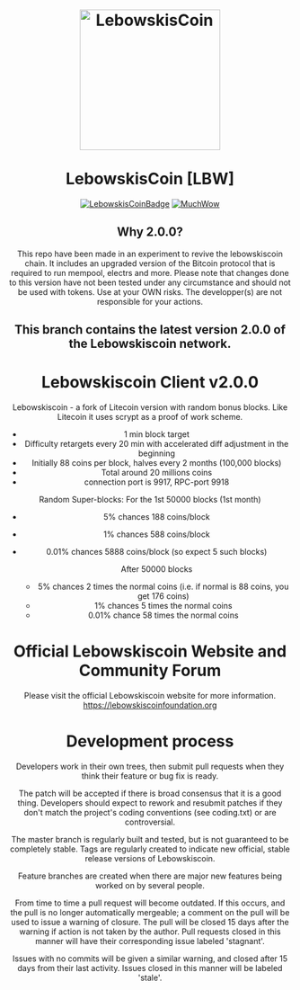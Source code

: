 <h1 align="center">
<img src="[https://lebowskiscoinfoundation.org/images/logo.png](https://lebowskiscoinfoundation.org/images/lebowskiscoin-logo.avif)" data-canonical-src="[https://lebowskiscoinfoundation.org/images/logo.png](https://lebowskiscoinfoundation.org/images/lebowskiscoin-logo.avif)" width="250" height="250" alt="LebowskisCoin"/>
<br/><br/>
LebowskisCoin [LBW]
</h1>

<div align="center">

[![LebowskisCoinBadge](https://img.shields.io/badge/LebowskisCoin-Coin-blue)](https://lebowskiscoinfoundation.org)
[![MuchWow](https://img.shields.io/badge/OG-Coin-yellow.svg)](https://lebowskiscoinfoundation.org)


## Why 2.0.0?
This repo have been made in an experiment to revive the lebowskiscoin chain. It includes an upgraded version of the Bitcoin protocol that is required to run mempool, electrs and more. Please note that changes done to this version have not been tested under any circumstance and should not be used with tokens. Use at your OWN risks. The developper(s) are not responsible for your actions.

## This branch contains the latest version 2.0.0 of the Lebowskiscoin network.

Lebowskiscoin Client v2.0.0
=======================

Lebowskiscoin - a fork of Litecoin version with random bonus blocks. Like Litecoin it uses scrypt as a proof of work scheme.

- 1 min block target
- Difficulty retargets every 20 min with accelerated diff adjustment in the beginning
- Initially 88 coins per block, halves every 2 months (100,000 blocks)
- Total around 20 millions coins
- connection port is 9917, RPC-port 9918

Random Super-blocks:
For the 1st 50000 blocks (1st month)
- 5% chances 188 coins/block
- 1% chances 588 coins/block
- 0.01% chances 5888 coins/block (so expect 5 such blocks)

    After 50000 blocks
    - 5% chances 2 times the normal coins (i.e. if normal is 88 coins, you get 176 coins)
    - 1% chances 5 times the normal coins
    - 0.01% chance 58 times the normal coins


Official Lebowskiscoin Website and Community Forum
==================================

Please visit the official Lebowskiscoin website for more information.
https://lebowskiscoinfoundation.org


Development process
===================

Developers work in their own trees, then submit pull requests when
they think their feature or bug fix is ready.

The patch will be accepted if there is broad consensus that it is a
good thing.  Developers should expect to rework and resubmit patches
if they don't match the project's coding conventions (see coding.txt)
or are controversial.

The master branch is regularly built and tested, but is not guaranteed
to be completely stable. Tags are regularly created to indicate new
official, stable release versions of Lebowskiscoin.

Feature branches are created when there are major new features being
worked on by several people.

From time to time a pull request will become outdated. If this occurs, and
the pull is no longer automatically mergeable; a comment on the pull will
be used to issue a warning of closure. The pull will be closed 15 days
after the warning if action is not taken by the author. Pull requests closed
in this manner will have their corresponding issue labeled 'stagnant'.

Issues with no commits will be given a similar warning, and closed after
15 days from their last activity. Issues closed in this manner will be
labeled 'stale'. 
